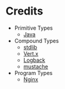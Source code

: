 # Credits

- Primitive Types
	- [Java](https://docs.oracle.com/en/java/javase/11/)
- Compound Types
	- [stdlib](https://docs.oracle.com/en/java/javase/11/docs/api/index.html)
	- [Vert.x](https://vertx.io/)
	- [Logback](https://logback.qos.ch/)
	- [mustache](https://mustache.github.io/)
- Program Types
	- [Nginx](https://www.nginx.com/)
